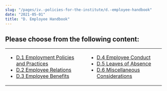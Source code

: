 ```yaml
---
slug: "/pages/iv.-policies-for-the-institute/d.-employee-handbook"
date: "2021-05-01"
title: "D. Employee Handbook"
---
```


## Please choose from the following content:

<table border="0">

<tbody>

<tr valign="top">

<td>

*   [D.1 Employment Policies and Practices](/about/handbook/iv.-policies-for-the-institute/d.-employee-handbook/d.1-employment-policies-and-practices)
*   [D.2 Employee Relations](/about/handbook/iv.-policies-for-the-institute/d.-employee-handbook/d.2.-employee-relations)
*   [D.3 Employee Benefits](/about/handbook/iv.-policies-for-the-institute/d.-employee-handbook/-new-page-)

</td>

<td>

*   [D.4 Employee Conduct](/about/handbook/iv.-policies-for-the-institute/d.-employee-handbook/d.4-employee-conduct)
*   [D.5 Leaves of Absence](/about/handbook/iv.-policies-for-the-institute/d.-employee-handbook/d.5-leaves-of-absence)
*   [D.6 Miscellaneous Considerations](/about/handbook/iv.-policies-for-the-institute/d.-employee-handbook/d.6-miscellaneous-considerations)

</td>

</tr>

</tbody>

</table>